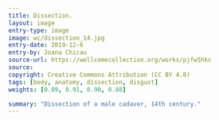 ```yaml
---
title: Dissection.
layout: image
entry-type: image
image: wc/dissection_14.jpg
entry-date: 2019-12-6
entry-by: Joana Chicau
source-url: https://wellcomecollection.org/works/pjfw5hkc
source:
copyright: Creative Commons Attribution (CC BY 4.0) 
tags: [body, anatomy, dissection, disgust]
weights: [0.89, 0.91, 0.90, 0.88]

summary: "Dissection of a male cadaver, 14th century."
---
```

